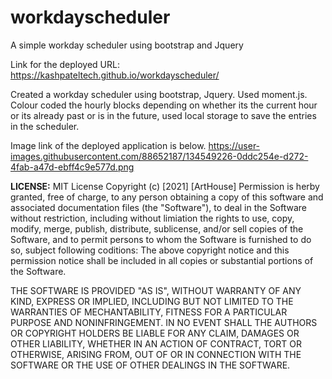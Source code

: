 # workdayscheduler
A simple workday scheduler using bootstrap and Jquery

Link for the deployed URL: https://kashpateltech.github.io/workdayscheduler/

Created a workday scheduler using bootstrap, Jquery.
Used moment.js. Colour coded the hourly blocks depending on whether its the current hour or its already past or is in the future, used local storage to save the entries in the scheduler. 

Image link of the deployed application is below.
https://user-images.githubusercontent.com/88652187/134549226-0ddc254e-d272-4fab-a47d-ebff4c9e577d.png


**LICENSE:**
MIT License Copyright (c) [2021] [ArtHouse] Permission is herby granted, free of charge, to any person obtaining a copy of this software and associated documentation files (the "Software"), to deal in the Software without restriction, including without limiation the rights to use, copy, modify, merge, publish, distribute, sublicense, and/or sell copies of the Software, and to permit persons to whom the Software is furnished to do so, subject following coditions: The above copyright notice and this permission notice shall be included in all copies or substantial portions of the Software.

THE SOFTWARE IS PROVIDED "AS IS", WITHOUT WARRANTY OF ANY KIND, EXPRESS OR IMPLIED, INCLUDING BUT NOT LIMITED TO THE WARRANTIES OF MECHANTABILITY, FITNESS FOR A PARTICULAR PURPOSE AND NONINFRINGEMENT. IN NO EVENT SHALL THE AUTHORS OR COPYRIGHT HOLDERS BE LIABLE FOR ANY CLAIM, DAMAGES OR OTHER LIABILITY, WHETHER IN AN ACTION OF CONTRACT, TORT OR OTHERWISE, ARISING FROM, OUT OF OR IN CONNECTION WITH THE SOFTWARE OR THE USE OF OTHER DEALINGS IN THE SOFTWARE.
